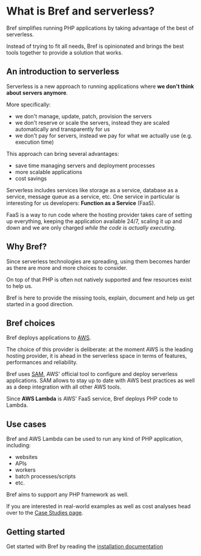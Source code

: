 # What is Bref and serverless?

<p class="text-lg">
Bref simplifies running PHP applications by taking advantage of the best of serverless.
</p>

Instead of trying to fit all needs, Bref is opinionated and brings the best tools together to provide a solution that works.

## An introduction to serverless

Serverless is a new approach to running applications where **we don't think about servers anymore**.

More specifically:

- we don't manage, update, patch, provision the servers
- we don't reserve or scale the servers, instead they are scaled automatically and transparently for us
- we don't pay for servers, instead we pay for what we actually use (e.g. execution time)

This approach can bring several advantages:

- save time managing servers and deployment processes
- more scalable applications
- cost savings

Serverless includes services like storage as a service, database as a service, message queue as a service, etc. One service in particular is interesting for us developers: **Function as a Service** (FaaS).

FaaS is a way to run code where the hosting provider takes care of setting up everything, keeping the application available 24/7, scaling it up and down and we are only charged _while the code is actually executing_.

## Why Bref?

Since serverless technologies are spreading, using them becomes harder as there are more and more choices to consider.

On top of that PHP is often not natively supported and few resources exist to help us.

Bref is here to provide the missing tools, explain, document and help us get started in a good direction.

## Bref choices

Bref deploys applications to [AWS](https://aws.amazon.com).

The choice of this provider is deliberate: at the moment AWS is the leading hosting provider, it is ahead in the serverless space in terms of features, performances and reliability.

Bref uses [SAM](https://docs.aws.amazon.com/serverless-application-model/latest/developerguide/what-is-sam.html), AWS' official tool to configure and deploy serverless applications. SAM allows to stay up to date with AWS best practices as well as a deep integration with all other AWS tools.

Since **AWS Lambda** is AWS' FaaS service, Bref deploys PHP code to Lambda.

## Use cases

Bref and AWS Lambda can be used to run any kind of PHP application, including:

- websites
- APIs
- workers
- batch processes/scripts
- etc.

Bref aims to support any PHP framework as well.

If you are interested in real-world examples as well as cost analyses head over to the [Case Studies page](case-studies.md).

## Getting started

Get started with Bref by reading the [installation documentation](installation.md)
